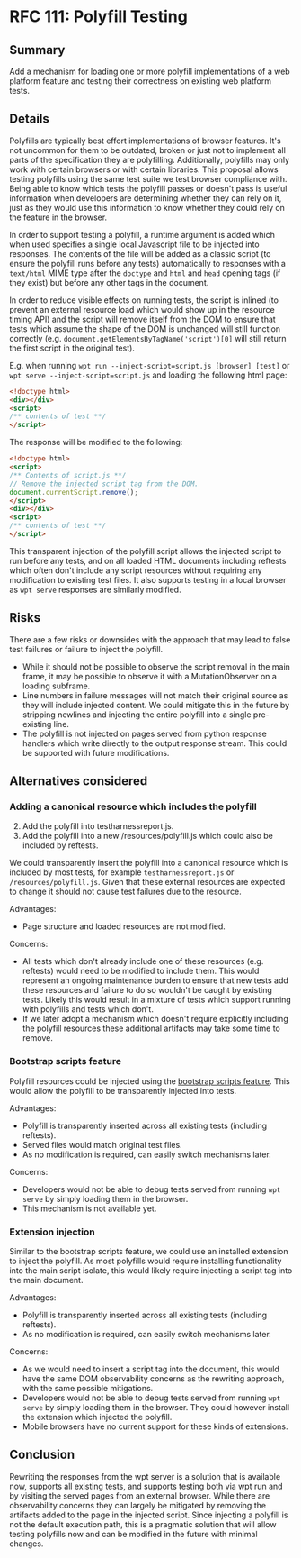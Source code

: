 # RFC 111: Polyfill Testing

## Summary

Add a mechanism for loading one or more polyfill implementations of a web
platform feature and testing their correctness on existing web platform tests.

## Details

Polyfills are typically best effort implementations of browser features. It's
not uncommon for them to be outdated, broken or just not to implement all parts
of the specification they are polyfilling. Additionally, polyfills may only work
with certain browsers or with certain libraries. This proposal allows testing
polyfills using the same test suite we test browser compliance with. Being able
to know which tests the polyfill passes or doesn't pass is useful information
when developers are determining whether they can rely on it, just as they would
use this information to know whether they could rely on the feature in the
browser.

In order to support testing a polyfill, a runtime argument is added which
when used specifies a single local Javascript file to be injected into
responses. The contents of the file will be added as a classic script (to ensure
the polyfill runs before any tests) automatically to responses with a
`text/html` MIME type after the `doctype` and `html` and `head` opening tags
(if they exist) but before any other tags in the document.

In order to reduce visible effects on running tests, the script is inlined (to
prevent an external resource load which would show up in the resource timing
API) and the script will remove itself from the DOM to ensure that tests which
assume the shape of the DOM is unchanged will still function correctly (e.g.
`document.getElementsByTagName('script')[0]` will still return the first script
in the original test).

E.g. when running `wpt run --inject-script=script.js [browser] [test]` or
`wpt serve --inject-script=script.js` and loading the following html page:
```html
<!doctype html>
<div></div>
<script>
/** contents of test **/
</script>
```

The response will be modified to the following:
```html
<!doctype html>
<script>
/** Contents of script.js **/
// Remove the injected script tag from the DOM.
document.currentScript.remove();
</script>
<div></div>
<script>
/** contents of test **/
</script>
```

This transparent injection of the polyfill script allows the injected script to
run before any tests, and on all loaded HTML documents including reftests which
often don't include any script resources without requiring any modification to
existing test files. It also supports testing in a local browser as `wpt serve`
responses are similarly modified.

## Risks

There are a few risks or downsides with the approach that may lead to false
test failures or failure to inject the polyfill.

* While it should not be possible to observe the script removal in the main
  frame, it may be possible to observe it with a MutationObserver on a loading
  subframe.
* Line numbers in failure messages will not match their original source as they
  will include injected content. We could mitigate this in the future by
  stripping newlines and injecting the entire polyfill into a single
  pre-existing line.
* The polyfill is not injected on pages served from python response handlers
  which write directly to the output response stream. This could be supported
  with future modifications.

## Alternatives considered

### Adding a canonical resource which includes the polyfill

2. Add the polyfill into testharnessreport.js.
3. Add the polyfill into a new /resources/polyfill.js which could also be
   included by reftests.

We could transparently insert the polyfill into a canonical resource which is
included by most tests, for example `testharnessreport.js` or
`/resources/polyfill.js`. Given that these external resources are expected to
change it should not cause test failures due to the resource.

Advantages:
* Page structure and loaded resources are not modified.

Concerns:
* All tests which don't already include one of these resources (e.g. reftests)
  would need to be modified to include them. This would represent an ongoing
  maintenance burden to ensure that new tests add these resources and failure to
  do so wouldn't be caught by existing tests. Likely this would result in a
  mixture of tests which support running with polyfills and tests which don't.
* If we later adopt a mechanism which doesn't require explicitly including the
  polyfill resources these additional artifacts may take some time to remove.

### Bootstrap scripts feature

Polyfill resources could be injected using the [bootstrap scripts feature](
https://github.com/w3c/webdriver-bidi/issues/65). This would allow the polyfill
to be transparently injected into tests.

Advantages:
* Polyfill is transparently inserted across all existing tests (including reftests).
* Served files would match original test files.
* As no modification is required, can easily switch mechanisms later.

Concerns:
* Developers would not be able to debug tests served from running `wpt serve` by
  simply loading them in the browser.
* This mechanism is not available yet.

### Extension injection

Similar to the bootstrap scripts feature, we could use an installed extension to
inject the polyfill. As most polyfills would require installing functionality
into the main script isolate, this would likely require injecting a script tag
into the main document.

Advantages:
* Polyfill is transparently inserted across all existing tests (including reftests).
* As no modification is required, can easily switch mechanisms later.

Concerns:
* As we would need to insert a script tag into the document, this would have the
  same DOM observability concerns as the rewriting approach, with the same
  possible mitigations.
* Developers would not be able to debug tests served from running `wpt serve` by
  simply loading them in the browser. They could however install the extension
  which injected the polyfill.
* Mobile browsers have no current support for these kinds of extensions.

## Conclusion

Rewriting the responses from the wpt server is a solution that is available now,
supports all existing tests, and supports testing both via wpt run and by
visiting the served pages from an external browser. While there are
observability concerns they can largely be mitigated by removing the artifacts
added to the page in the injected script. Since injecting a polyfill is not the
default execution path, this is a pragmatic solution that will allow testing
polyfills now and can be modified in the future with minimal changes.
